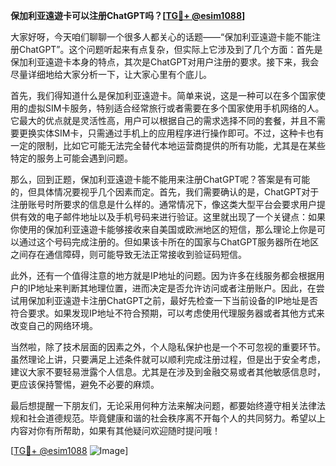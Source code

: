 **保加利亚遠遊卡可以注册ChatGPT吗？[[TG💪+ @esim1088](https://t.me/s/esim1088)]**

大家好呀，今天咱们聊聊一个很多人都关心的话题——“保加利亚遠遊卡能不能注册ChatGPT”。这个问题听起来有点复杂，但实际上它涉及到了几个方面：首先是保加利亚遠遊卡本身的特点，其次是ChatGPT对用户注册的要求。接下来，我会尽量详细地给大家分析一下，让大家心里有个底儿。

首先，我们得知道什么是保加利亚遠遊卡。简单来说，这是一种可以在多个国家使用的虚拟SIM卡服务，特别适合经常旅行或者需要在多个国家使用手机网络的人。它最大的优点就是灵活性高，用户可以根据自己的需求选择不同的套餐，并且不需要更换实体SIM卡，只需通过手机上的应用程序进行操作即可。不过，这种卡也有一定的限制，比如它可能无法完全替代本地运营商提供的所有功能，尤其是在某些特定的服务上可能会遇到问题。

那么，回到正题，保加利亚遠遊卡能不能用来注册ChatGPT呢？答案是有可能的，但具体情况要视乎几个因素而定。首先，我们需要确认的是，ChatGPT对于注册账号时所要求的信息是什么样的。通常情况下，像这类大型平台会要求用户提供有效的电子邮件地址以及手机号码来进行验证。这里就出现了一个关键点：如果你使用的保加利亚遠遊卡能够接收来自美国或欧洲地区的短信，那么理论上你是可以通过这个号码完成注册的。但如果该卡所在的国家与ChatGPT服务器所在地区之间存在通信障碍，则可能导致无法正常接收到验证码短信。

此外，还有一个值得注意的地方就是IP地址的问题。因为许多在线服务都会根据用户的IP地址来判断其地理位置，进而决定是否允许访问或者注册账户。因此，在尝试用保加利亚遠遊卡注册ChatGPT之前，最好先检查一下当前设备的IP地址是否符合要求。如果发现IP地址不符合预期，可以考虑使用代理服务器或者其他方式来改变自己的网络环境。

当然啦，除了技术层面的因素之外，个人隐私保护也是一个不可忽视的重要环节。虽然理论上讲，只要满足上述条件就可以顺利完成注册过程，但是出于安全考虑，建议大家不要轻易泄露个人信息。尤其是在涉及到金融交易或者其他敏感信息时，更应该保持警惕，避免不必要的麻烦。

最后想提醒一下朋友们，无论采用何种方法来解决问题，都要始终遵守相关法律法规和社会道德规范。毕竟健康和谐的社会秩序离不开每个人的共同努力。希望以上内容对你有所帮助，如果有其他疑问欢迎随时提问哦！

[[TG💪+ @esim1088](https://t.me/s/esim1088) ![Image](https://i.postimg.cc/4NQfJmqS/Snipaste-2025-05-13-00-14-12.png)]